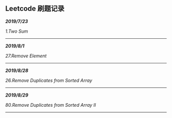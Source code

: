 ## Leetcode 刷题记录

***2019/7/23***

*1.Two Sum*

---
 ***2019/8/1***

*27.Remove Element*

---

***2019/8/28***

*26.Remove Duplicates from Sorted Array*

---

***2019/8/29***

*80.Remove Duplicates from Sorted Array II*

------

